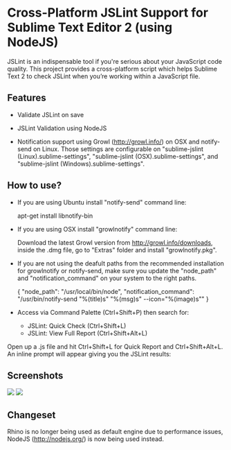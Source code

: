 Cross-Platform JSLint Support for Sublime Text Editor 2 (using NodeJS)
========================

JSLint is an indispensable tool if you're serious about your JavaScript code quality. This project provides a cross-platform script which helps Sublime Text 2 to check JSLint when you’re working within a JavaScript file.

Features
-------------

- Validate JSLint on save

- JSLint Validation using NodeJS

- Notification support using Growl (http://growl.info/) on OSX and notify-send on Linux. Those settings are configurable on "sublime-jslint (Linux).sublime-settings", "sublime-jslint (OSX).sublime-settings", and "sublime-jslint (Windows).sublime-settings".

How to use?
-------------

- If you are using Ubuntu install "notify-send" command line:

	apt-get install libnotify-bin

- If you are using OSX install "growlnotify" command line:

	Download the latest Growl version from http://growl.info/downloads, inside the .dmg file, go to "Extras" folder and install "growlnotify.pkg".

- If you are not using the deafult paths from the recommended installation for growlnotify or notify-send, make sure you update the "node_path" and "notification_command" on your system to the right paths.

	{
		"node_path": "/usr/local/bin/node",
		"notification_command": "/usr/bin/notify-send \"%(title)s\" \"%(msg)s\" --icon=\"%(image)s\""
	}

- Access via Command Palette (Ctrl+Shift+P) then search for:

	- JSLint: Quick Check (Ctrl+Shift+L)
	- JSLint: View Full Report (Ctrl+Shift+Alt+L)

Open up a .js file and hit Ctrl+Shift+L for Quick Report and Ctrl+Shift+Alt+L. An inline prompt will appear giving you the JSLint results:

Screenshots
-------------

![](https://github.com/eduardolundgren/sublime-jslint/raw/master/images/screenshot.png)
![](https://github.com/eduardolundgren/sublime-jslint/raw/master/images/preview.png)

Changeset
-------------

Rhino is no longer being used as default engine due to performance issues, NodeJS (http://nodejs.org/) is now being used instead.